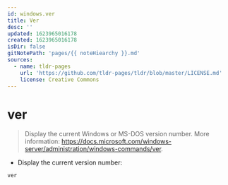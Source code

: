 ```yaml
---
id: windows.ver
title: Ver
desc: ''
updated: 1623965016178
created: 1623965016178
isDir: false
gitNotePath: 'pages/{{ noteHiearchy }}.md'
sources:
  - name: tldr-pages
    url: 'https://github.com/tldr-pages/tldr/blob/master/LICENSE.md'
    license: Creative Commons
---
```

# ver

> Display the current Windows or MS-DOS version number.
> More information: <https://docs.microsoft.com/windows-server/administration/windows-commands/ver>.

- Display the current version number:

`ver`

